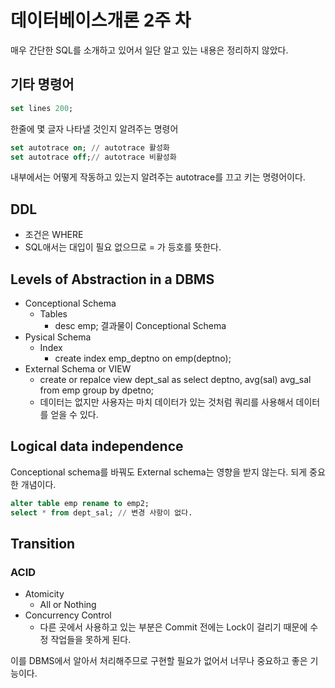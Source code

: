 # 데이터베이스개론 2주 차

매우 간단한 SQL를 소개하고 있어서 일단 알고 있는 내용은 정리하지 않았다.

## 기타 명령어

``` sql
set lines 200;
```

한줄에 몇 글자 나타낼 것인지 알려주는 명령어

``` sql
set autotrace on; // autotrace 활성화
set autotrace off;// autotrace 비활성화
```

내부에서는 어떻게 작동하고 있는지 알려주는 autotrace를 끄고 키는 명령어이다.

## DDL

- 조건은 WHERE
- SQL애서는 대입이 필요 없으므로 = 가 등호를 뜻한다.

## Levels of Abstraction in a DBMS

- Conceptional Schema
  - Tables
    - desc emp; 결과물이 Conceptional Schema
- Pysical Schema
  - Index
    - create index emp_deptno on emp(deptno);
- External Schema or VIEW
  - create or repalce view dept_sal as select deptno, avg(sal) avg_sal from emp group by dpetno;
  - 데이터는 없지만 사용자는 마치 데이터가 있는 것처럼 쿼리를 사용해서 데이터를 얻을 수 있다.

## Logical data independence

Conceptional schema를 바꿔도 External schema는 영향을 받지 않는다. 되게 중요한 개념이다.

```sql
alter table emp rename to emp2;
select * from dept_sal; // 변경 사항이 없다.
```

## Transition

### ACID

- Atomicity
  - All or Nothing
- Concurrency Control
  - 다른 곳에서 사용하고 있는 부분은 Commit 전에는 Lock이 걸리기 때문에 수정 작업들을 못하게 된다.

이를 DBMS에서 알아서 처리해주므로 구현할 필요가 없어서 너무나 중요하고 좋은 기능이다.
